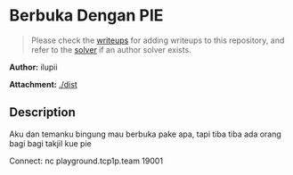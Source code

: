 # Berbuka Dengan PIE

> Please check the [writeups](./writeups/) for adding writeups to this repository, and refer to the [solver](./solver/) if an author solver exists.

**Author:** ilupii

**Attachment:** [./dist](./dist)


## Description
Aku dan temanku bingung mau berbuka pake apa, tapi tiba tiba ada orang bagi bagi takjil kue pie

Connect: nc playground.tcp1p.team 19001
